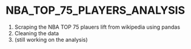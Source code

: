 # NBA_TOP_75_PLAYERS_ANALYSIS
1. Scraping the NBA TOP 75 plauers lift from wikipedia using pandas 
2. Cleaning the data 
3. (still working on the analysis)
